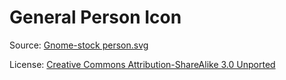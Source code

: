# General Person Icon

Source: [Gnome-stock person.svg](https://commons.wikimedia.org/wiki/File:Gnome-stock_person.svg)

License: [Creative Commons Attribution-ShareAlike 3.0 Unported](https://creativecommons.org/licenses/by-sa/3.0/deed.en)
